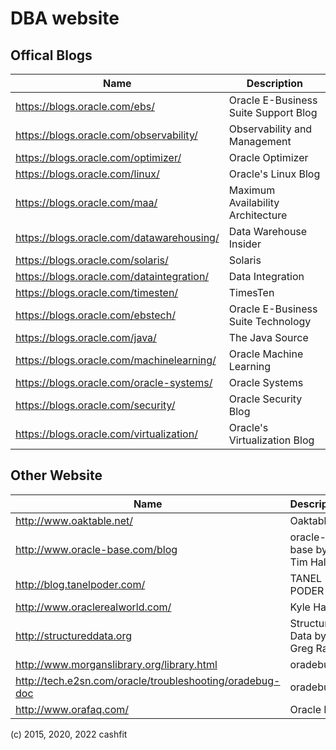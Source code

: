 DBA website
===========

Offical Blogs
-----

| Name | Description |
| --------   | -------  |
| https://blogs.oracle.com/ebs/                                    |  Oracle E-Business Suite Support Blog                 |
| https://blogs.oracle.com/observability/                                   |  Observability and Management     |
| https://blogs.oracle.com/optimizer/                              |  Oracle Optimizer            |
| https://blogs.oracle.com/linux/                                  |  Oracle's Linux Blog       |
| https://blogs.oracle.com/maa/                                    |  Maximum Availability Architecture  |
| https://blogs.oracle.com/datawarehousing/                        |  Data Warehouse Insider      |
| https://blogs.oracle.com/solaris/                                |  Solaris           |
| https://blogs.oracle.com/dataintegration/                        |  Data Integration           |
| https://blogs.oracle.com/timesten/                               |  TimesTen                 |
| https://blogs.oracle.com/ebstech/                                |  Oracle E-Business Suite Technology   |
| https://blogs.oracle.com/java/                                   |  The Java Source         |
| https://blogs.oracle.com/machinelearning/                        |  Oracle Machine Learning   |
| https://blogs.oracle.com/oracle-systems/                         |  Oracle Systems     |
| https://blogs.oracle.com/security/                               |  Oracle Security Blog |
| https://blogs.oracle.com/virtualization/                         |  Oracle's Virtualization Blog |

Other Website
-----

| Name | Description |
| --------   | -------  |
| http://www.oaktable.net/                                           | Oaktable  |
| http://www.oracle-base.com/blog                                    | oracle-base by Tim Hall |
| http://blog.tanelpoder.com/                                        | TANEL PODER            |
| http://www.oraclerealworld.com/                                    | Kyle Hailey            |
| http://structureddata.org                                          | Structured Data by Greg Rahn  |
| http://www.morganslibrary.org/library.html                         | oradebug |
| http://tech.e2sn.com/oracle/troubleshooting/oradebug-doc           | oradebug   |
| http://www.orafaq.com/                                             | Oracle FAQ  |

(c) 2015, 2020, 2022 cashfit
